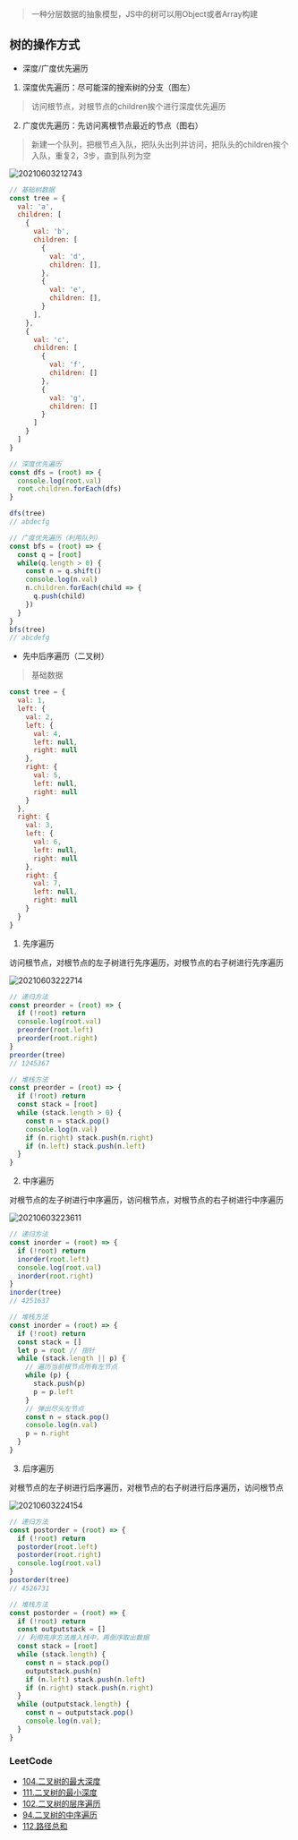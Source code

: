 > 一种分层数据的抽象模型，JS中的树可以用Object或者Array构建

## 树的操作方式

- 深度/广度优先遍历

1. 深度优先遍历：尽可能深的搜索树的分支（图左）

> 访问根节点，对根节点的children挨个进行深度优先遍历

2. 广度优先遍历：先访问离根节点最近的节点（图右）

> 新建一个队列，把根节点入队，把队头出列并访问，把队头的children挨个入队，重复2，3步，直到队列为空

![20210603212743](https://cdn.jsdelivr.net/gh/rsl140/imgCdn@main/imgs/20210603212743.png)

```js
// 基础树数据
const tree = {
  val: 'a',
  children: [
    {
      val: 'b',
      children: [
        {
          val: 'd',
          children: [],
        },
        {
          val: 'e',
          children: [],
        }
      ],
    },
    {
      val: 'c',
      children: [
        {
          val: 'f',
          children: []
        },
        {
          val: 'g',
          children: []
        }
      ]
    }
  ]
}

// 深度优先遍历
const dfs = (root) => {
  console.log(root.val)
  root.children.forEach(dfs)
}

dfs(tree)
// abdecfg

// 广度优先遍历（利用队列）
const bfs = (root) => {
  const q = [root]
  while(q.length > 0) {
    const n = q.shift()
    console.log(n.val)
    n.children.forEach(child => {
      q.push(child)
    })
  }
}
bfs(tree)
// abcdefg
```

- 先中后序遍历（二叉树）

> 基础数据

``` js
const tree = {
  val: 1,
  left: {
    val: 2,
    left: {
      val: 4,
      left: null,
      right: null
    },
    right: {
      val: 5,
      left: null,
      right: null
    }
  },
  right: {
    val: 3,
    left: {
      val: 6,
      left: null,
      right: null
    },
    right: {
      val: 7,
      left: null,
      right: null
    }
  }
}
```

1. 先序遍历

访问根节点，对根节点的左子树进行先序遍历，对根节点的右子树进行先序遍历

![20210603222714](https://cdn.jsdelivr.net/gh/rsl140/imgCdn@main/imgs/20210603222714.png)

``` js
// 递归方法
const preorder = (root) => {
  if (!root) return
  console.log(root.val)
  preorder(root.left)
  preorder(root.right)
}
preorder(tree)
// 1245367

// 堆栈方法
const preorder = (root) => {
  if (!root) return
  const stack = [root]
  while (stack.length > 0) {
    const n = stack.pop()
    console.log(n.val)
    if (n.right) stack.push(n.right)
    if (n.left) stack.push(n.left)
  }
}
```

2. 中序遍历

对根节点的左子树进行中序遍历，访问根节点，对根节点的右子树进行中序遍历

![20210603223611](https://cdn.jsdelivr.net/gh/rsl140/imgCdn@main/imgs/20210603223611.png)

``` js
// 递归方法
const inorder = (root) => {
  if (!root) return
  inorder(root.left)
  console.log(root.val)
  inorder(root.right)
}
inorder(tree)
// 4251637

// 堆栈方法
const inorder = (root) => {
  if (!root) return
  const stack = []
  let p = root // 指针
  while (stack.length || p) {
    // 遍历当前根节点所有左节点
    while (p) {
      stack.push(p)
      p = p.left
    }
    // 弹出尽头左节点
    const n = stack.pop()
    console.log(n.val)
    p = n.right
  }
}
```

3. 后序遍历

对根节点的左子树进行后序遍历，对根节点的右子树进行后序遍历，访问根节点

![20210603224154](https://cdn.jsdelivr.net/gh/rsl140/imgCdn@main/imgs/20210603224154.png)

``` js
// 递归方法
const postorder = (root) => {
  if (!root) return
  postorder(root.left)
  postorder(root.right)
  console.log(root.val)
}
postorder(tree)
// 4526731

// 堆栈方法
const postorder = (root) => {
  if (!root) return
  const outputstack = []
  // 利用先序方法推入栈中，再倒序取出数据
  const stack = [root]
  while (stack.length) {
    const n = stack.pop()
    outputstack.push(n)
    if (n.left) stack.push(n.left)
    if (n.right) stack.push(n.right)
  }
  while (outputstack.length) {
    const n = outputstack.pop()
    console.log(n.val);
  }
}
```

### LeetCode

- [104.二叉树的最大深度](https://leetcode-cn.com/problems/maximum-depth-of-binary-tree)
- [111.二叉树的最小深度](https://leetcode-cn.com/problems/minimum-depth-of-binary-tree)
- [102.二叉树的层序遍历](https://leetcode-cn.com/problems/binary-tree-level-order-traversal)
- [94.二叉树的中序遍历](https://leetcode-cn.com/problems/binary-tree-inorder-traversal)
- [112.路径总和](https://leetcode-cn.com/problems/path-sum)